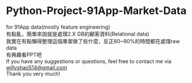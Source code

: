 # Python-Project-91App-Market-Data
for 91App data(mostly feature engineering)  
有點亂，簡單來說就是處理2.X GB的顧客資料(Relational data)  
我實在有點懶得整理這個專案做了些什麼，反正80~90%的時間都在處理raw data  
有興趣看PPT吧   
If you have any suggestions or questions, feel free to contact me via willyshao514@gmail.com  
Thank you very much!
